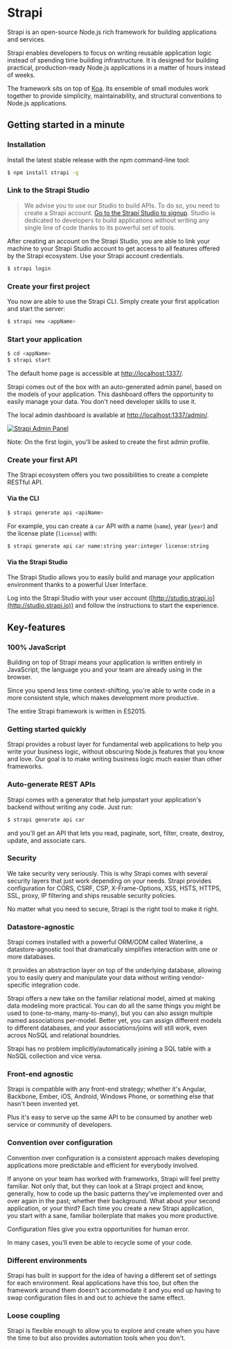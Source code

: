 # Strapi

Strapi is an open-source Node.js rich framework for building applications and services.

Strapi enables developers to focus on writing reusable application logic instead of spending time
building infrastructure. It is designed for building practical, production-ready Node.js applications
in a matter of hours instead of weeks.

The framework sits on top of [Koa](http://koajs.com/). Its ensemble of small modules work
together to provide simplicity, maintainability, and structural conventions to Node.js applications.

## Getting started in a minute

### Installation

Install the latest stable release with the npm command-line tool:

```bash
$ npm install strapi -g
```

### Link to the Strapi Studio

> We advise you to use our Studio to build APIs. To do so, you need to create a Strapi account.
[Go to the Strapi Studio to signup](http://studio.strapi.io).
Studio is dedicated to developers to build applications without writing
any single line of code thanks to its powerful set of tools.

After creating an account on the Strapi Studio, you are able to link your machine to your
Strapi Studio account to get access to all features offered by the Strapi ecosystem.
Use your Strapi account credentials.

```bash
$ strapi login
```

### Create your first project

You now are able to use the Strapi CLI. Simply create your first application and start the server:

```bash
$ strapi new <appName>
```

### Start your application

```bash
$ cd <appName>
$ strapi start
```

The default home page is accessible at [http://localhost:1337/](http://localhost:1337/).

Strapi comes out of the box with an auto-generated admin panel, based on the models of your
application. This dashboard offers the opportunity to easily manage your data. You don't
need developer skills to use it.

The local admin dashboard is available at [http://localhost:1337/admin/](http://localhost:1337/admin/).

[![Strapi Admin Panel](http://strapi.io/assets/images/strapi-admin.jpg "Strapi Admin Panel")](http://strapi.io/documentation/admin)

Note: On the first login, you'll be asked to create the first admin profile.

### Create your first API

The Strapi ecosystem offers you two possibilities to create a complete RESTful API.

#### Via the CLI

```bash
$ strapi generate api <apiName>
```

For example, you can create a `car` API with a name (`name`), year (`year`) and
the license plate (`license`) with:

```bash
$ strapi generate api car name:string year:integer license:string
```

#### Via the Strapi Studio

The Strapi Studio allows you to easily build and manage your application environment
thanks to a powerful User Interface.

Log into the Strapi Studio with your user account ([http://studio.strapi.io](http://studio.strapi.io))
and follow the instructions to start the experience.

## Key-features

### 100% JavaScript

Building on top of Strapi means your application is written entirely in JavaScript,
the language you and your team are already using in the browser.

Since you spend less time context-shifting, you're able to write code in a more consistent style,
which makes development more productive.

The entire Strapi framework is written in ES2015.

### Getting started quickly

Strapi provides a robust layer for fundamental web applications to help you write your business
logic, without obscuring Node.js features that you know and love. Our goal is to make writing
business logic much easier than other frameworks.

### Auto-generate REST APIs

Strapi comes with a generator that help jumpstart your application's backend without writing any code. Just run:

```bash
$ strapi generate api car
```
and you'll get an API that lets you read, paginate, sort, filter, create, destroy, update,
and associate cars.

### Security

We take security very seriously. This is why Strapi comes with several security layers that just work
depending on your needs. Strapi provides configuration for CORS, CSRF, CSP, X-Frame-Options, XSS, HSTS,
HTTPS, SSL, proxy, IP filtering and ships reusable security policies.

No matter what you need to secure, Strapi is the right tool to make it right.

### Datastore-agnostic

Strapi comes installed with a powerful ORM/ODM called Waterline, a datastore-agnostic tool that
dramatically simplifies interaction with one or more databases.

It provides an abstraction layer on top of the underlying database, allowing you to easily query
and manipulate your data without writing vendor-specific integration code.

Strapi offers a new take on the familiar relational model, aimed at making data modeling more practical.
You can do all the same things you might be used to (one-to-many, many-to-many), but you can also assign
multiple named associations per-model. Better yet, you can assign different models to different databases,
and your associations/joins will still work, even across NoSQL and relational boundries.

Strapi has no problem implicitly/automatically joining a SQL table with a NoSQL collection and vice versa.

### Front-end agnostic

Strapi is compatible with any front-end strategy; whether it's Angular, Backbone, Ember,
iOS, Android, Windows Phone, or something else that hasn't been invented yet.

Plus it's easy to serve up the same API to be consumed by another web service or community of developers.

### Convention over configuration

Convention over configuration is a consistent approach makes developing applications more
predictable and efficient for everybody involved.

If anyone on your team has worked with frameworks, Strapi will feel pretty familiar.
Not only that, but they can look at a Strapi project and know, generally, how to code up the basic
patterns they've implemented over and over again in the past; whether their background.
What about your second application, or your third? Each time you create a new Strapi application,
you start with a sane, familiar boilerplate that makes you more productive.

Configuration files give you extra opportunities for human error.

In many cases, you'll even be able to recycle some of your code.

### Different environments

Strapi has built in support for the idea of having a different set of settings for each environment.
Real applications have this too, but often the framework around them doesn't accommodate it and
you end up having to swap configuration files in and out to achieve the same effect.

### Loose coupling

Strapi is flexible enough to allow you to explore and create when you have the time to but also
provides automation tools when you don't.
